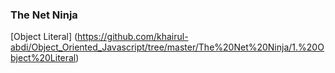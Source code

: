 ### The Net Ninja
[Object Literal] (https://github.com/khairul-abdi/Object_Oriented_Javascript/tree/master/The%20Net%20Ninja/1.%20Object%20Literal)
